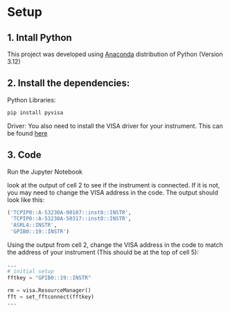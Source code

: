 # Setup 

## 1. Intall Python 
This project was developed using [Anaconda](https://www.anaconda.com/download) distribution of Python (Version 3.12) 

## 2. Install the dependencies:

Python Libraries:
```bash
pip install pyvisa
```

Driver:
You also need to install the VISA driver for your instrument. This can be found [here](https://www.ni.com/en/support/downloads/drivers/download/packaged.ni-488-2.559044.html)

## 3. Code

Run the Jupyter Notebook

look at the output of cell 2 to see if the instrument is connected. If it is not, you may need to change the VISA address in the code. The output should look like this:

```python
('TCPIP0::A-53230A-00107::inst0::INSTR',
 'TCPIP0::A-53230A-50317::inst0::INSTR',
 'ASRL4::INSTR',
 'GPIB0::19::INSTR')
```

Using the output from cell 2, change the VISA address in the code to match the address of your instrument (This should be at the top of cell 5):


```python
...
# initial setup 
fftkey = "GPIB0::19::INSTR"

rm = visa.ResourceManager()
fft = set_fftconnect(fftkey)
...
```